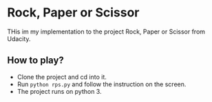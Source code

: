 # Rock, Paper or Scissor

THis im my implementation to the project Rock, Paper or Scissor from Udacity.

## How to play?

* Clone the project and cd into it.
* Run `python rps.py` and follow the instruction on the screen.
* The project runs on python 3.
